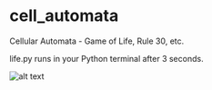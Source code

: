 # cell_automata
Cellular Automata - Game of Life, Rule 30, etc.

life.py runs in your Python terminal after 3 seconds.

![alt text](life_demo2.gif)
